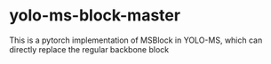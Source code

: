 # yolo-ms-block-master
This is a pytorch implementation of MSBlock in YOLO-MS, which can directly replace the regular backbone block
